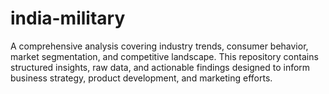 # india-military
A comprehensive analysis covering industry trends, consumer behavior, market segmentation, and competitive landscape. This repository contains structured insights, raw data, and actionable findings designed to inform business strategy, product development, and marketing efforts.  
